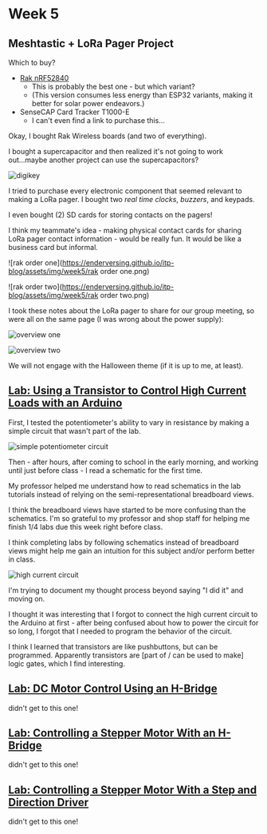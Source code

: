 # Week 5


## Meshtastic + LoRa Pager Project

Which to buy?
* [Rak nRF52840](https://store.rakwireless.com/products/rak4631-lpwan-node?srsltid=AfmBOorAtv1PSKK1e-q3Ws-wbv0UbaP2Ilashxq5Ety-rdoCcQK-eisZ&variant=37505443987654)
  * This is probably the best one - but which variant?
  * (This version consumes less energy than ESP32 variants, making it better for solar power endeavors.)
* SenseCAP Card Tracker T1000-E
  * I can't even find a link to purchase this...

Okay, I bought Rak Wireless boards (and two of everything).

I bought a supercapacitor and then realized it's not going to work out...maybe another project can use the supercapacitors?

![digikey](https://enderversing.github.io/itp-blog/assets/img/week5/digikey.png)

I tried to purchase every electronic component that seemed relevant to making a LoRa pager. I bought two *real time clocks*, *buzzers*, and keypads.

 I even bought (2) SD cards for storing contacts on the pagers! 

I think my teammate's idea - making physical contact cards for sharing LoRa pager contact information - would be really fun. It would be like a business card but informal.

![rak order one](https://enderversing.github.io/itp-blog/assets/img/week5/rak order one.png)

![rak order two](https://enderversing.github.io/itp-blog/assets/img/week5/rak order two.png)

I took these notes about the LoRa pager to share for our group meeting, so were all on the same page (I was wrong about the power supply):

![overview one](https://enderversing.github.io/itp-blog/assets/img/week5/IMG_2141.JPG)

![overview two](https://enderversing.github.io/itp-blog/assets/img/week5/IMG_2142.JPG)

We will not engage with the Halloween theme (if it is up to me, at least).

## [Lab: Using a Transistor to Control High Current Loads with an Arduino](https://itp.nyu.edu/physcomp/labs/motors-and-transistors/using-a-transistor-to-control-high-current-loads-with-an-arduino/)



First, I tested the potentiometer's ability to vary in resistance by making a simple circuit that wasn't part of the lab.

![simple potentiometer circuit](https://enderversing.github.io/itp-blog/assets/img/week5/IMG_2155.gif)

Then - after hours, after coming to school in the early morning, and working until just before class - I read a schematic for the first time.

My professor helped me understand how to read schematics in the lab tutorials instead of relying on the semi-representational breadboard views. 

I think the breadboard views have started to be more confusing than the schematics. I'm so grateful to my professor and shop staff for helping me finish 1/4 labs due this week right before class.

I think completing labs by following schematics instead of breadboard views might help me gain an intuition for this subject and/or perform better in class.

![high current circuit](https://enderversing.github.io/itp-blog/assets/img/week5/IMG_2156.gif)

I'm trying to document my thought process beyond saying "I did it" and moving on. 

I thought it was interesting that I forgot to connect the high current circuit to the Arduino at first - after being confused about how to power the circuit for so long, I forgot that I needed to program the behavior of the circuit.

I think I learned that transistors are like pushbuttons, but can be programmed. Apparently transistors are [part of / can be used to make] logic gates, which I find interesting.



## [Lab: DC Motor Control Using an H-Bridge](https://itp.nyu.edu/physcomp/labs/motors-and-transistors/dc-motor-control-using-an-h-bridge/)

didn't get to this one!


## [Lab: Controlling a Stepper Motor With an H-Bridge](https://itp.nyu.edu/physcomp/labs/motors-and-transistors/lab-controlling-a-stepper-motor-with-an-h-bridge/)

didn't get to this one!

## [Lab: Controlling a Stepper Motor With a Step and Direction Driver](https://itp.nyu.edu/physcomp/labs/motors-and-transistors/lab-controlling-a-stepper-motor-with-a-step-and-direction-driver/)

didn't get to this one!
